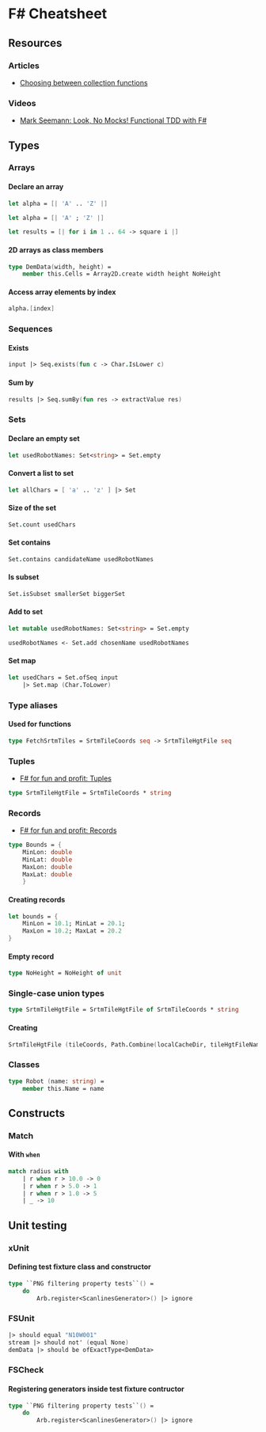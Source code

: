 ﻿# F# Cheatsheet

## Resources
### Articles
- [Choosing between collection functions](https://fsharpforfunandprofit.com/posts/list-module-functions/)
### Videos
- [Mark Seemann: Look, No Mocks! Functional TDD with F#](https://www.infoq.com/presentations/mock-fsharp-tdd/)

## Types

### Arrays
#### Declare an array
```fsharp
let alpha = [| 'A' .. 'Z' |]
```
```fsharp
let alpha = [| 'A' ; 'Z' |]
```
```fsharp
let results = [| for i in 1 .. 64 -> square i |]
```

#### 2D arrays as class members
```fsharp
type DemData(width, height) =
    member this.Cells = Array2D.create width height NoHeight
```

#### Access array elements by index
```fsharp
alpha.[index]
```

### Sequences
#### Exists
```fsharp
input |> Seq.exists(fun c -> Char.IsLower c)
```
#### Sum by
```fsharp
results |> Seq.sumBy(fun res -> extractValue res)
```

### Sets
#### Declare an empty set
```fsharp
let usedRobotNames: Set<string> = Set.empty
```
#### Convert a list to set
```fsharp
let allChars = [ 'a' .. 'z' ] |> Set
```
#### Size of the set
```fsharp
Set.count usedChars
```
#### Set contains
```fsharp
Set.contains candidateName usedRobotNames
```

#### Is subset
```fsharp
Set.isSubset smallerSet biggerSet
```

#### Add to set
```fsharp
let mutable usedRobotNames: Set<string> = Set.empty

usedRobotNames <- Set.add chosenName usedRobotNames
```

#### Set map
```fsharp
let usedChars = Set.ofSeq input
    |> Set.map (Char.ToLower)
```

### Type aliases
#### Used for functions
```fsharp
type FetchSrtmTiles = SrtmTileCoords seq -> SrtmTileHgtFile seq
```

### Tuples
- [F# for fun and profit: Tuples](https://fsharpforfunandprofit.com/posts/tuples/)

```fsharp
type SrtmTileHgtFile = SrtmTileCoords * string
```

### Records
- [F# for fun and profit: Records](https://fsharpforfunandprofit.com/posts/records/)

```fsharp
type Bounds = { 
    MinLon: double
    MinLat: double 
    MaxLon: double 
    MaxLat: double
    }
```

#### Creating records
```fsharp
let bounds = { 
    MinLon = 10.1; MinLat = 20.1; 
    MaxLon = 10.2; MaxLat = 20.2
}
```

#### Empty record
```fsharp
type NoHeight = NoHeight of unit
```

### Single-case union types
```fsharp
type SrtmTileHgtFile = SrtmTileHgtFile of SrtmTileCoords * string
```
#### Creating
```fsharp
SrtmTileHgtFile (tileCoords, Path.Combine(localCacheDir, tileHgtFileName))
```

### Classes
```fsharp
type Robot (name: string) =
    member this.Name = name
```

## Constructs
### Match
#### With `when`
```fsharp
match radius with
    | r when r > 10.0 -> 0
    | r when r > 5.0 -> 1
    | r when r > 1.0 -> 5
    | _ -> 10
```

## Unit testing

### xUnit
#### Defining test fixture class and constructor
```fsharp
type ``PNG filtering property tests``() = 
    do 
        Arb.register<ScanlinesGenerator>() |> ignore
```

### FSUnit
```fsharp
|> should equal "N10W001"
stream |> should not' (equal None)
demData |> should be ofExactType<DemData>
```

### FSCheck
#### Registering generators inside test fixture contructor
```fsharp
type ``PNG filtering property tests``() = 
    do 
        Arb.register<ScanlinesGenerator>() |> ignore

```

